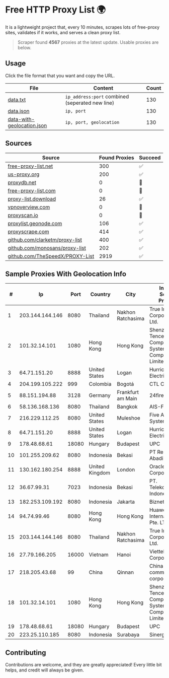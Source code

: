 
# Free HTTP Proxy List 🌍

It is a lightweight project that, every 10 minutes, scrapes lots of free-proxy sites, validates if it works, and serves a clean proxy list.


> Scraper found **4567** proxies at the latest update. Usable proxies are below.

## Usage

Click the file format that you want and copy the URL.


|File|Content|Count|
|----|-------|-----|
|[data.txt](https://raw.githubusercontent.com/themiralay/Proxy-List-World/master/data.txt)|`ip_address:port` combined (seperated new line)|130|
|[data.json](https://raw.githubusercontent.com/themiralay/Proxy-List-World/master/data.json)|`ip, port`|130|
|[data-with-geolocation.json](https://raw.githubusercontent.com/themiralay/Proxy-List-World/master/data-with-geolocation.json)|`ip, port, geolocation`|130|

## Sources

|Source|Found Proxies|Succeed|
|------|-------------|-------|
|[free-proxy-list.net](https://free-proxy-list.net)|300|✅|
|[us-proxy.org](https://www.us-proxy.org)|200|✅|
|[proxydb.net](http://proxydb.net)|0|🚫|
|[free-proxy-list.com](https://free-proxy-list.com/?page=&port=&type%5B%5D=http&type%5B%5D=https&up_time=0&search=Search)|0|🚫|
|[proxy-list.download](https://www.proxy-list.download/HTTP)|26|✅|
|[vpnoverview.com](https://vpnoverview.com/privacy/anonymous-browsing/free-proxy-servers)|0|🚫|
|[proxyscan.io](https://www.proxyscan.io)|0|🚫|
|[proxylist.geonode.com](https://proxylist.geonode.com/api/proxy-list?limit=300&page=1&sort_by=lastChecked&sort_type=desc&protocols=http,https)|106|✅|
|[proxyscrape.com](https://api.proxyscrape.com/v2/?request=displayproxies&protocol=http&timeout=10000&country=all&ssl=all&anonymity=all)|414|✅|
|[github.com/clarketm/proxy-list](https://raw.githubusercontent.com/clarketm/proxy-list/master/proxy-list-raw.txt)|400|✅|
|[github.com/monosans/proxy-list](https://raw.githubusercontent.com/monosans/proxy-list/main/proxies/http.txt)|202|✅|
|[github.com/TheSpeedX/PROXY-List](https://raw.githubusercontent.com/TheSpeedX/PROXY-List/master/http.txt)|2919|✅|


## Sample Proxies With Geolocation Info

|#|Ip|Port|Country|City|Internet Service Provider|
|-|--|----|-------|----|-------------------------|
|1|203.144.144.146|8080|Thailand|Nakhon Ratchasima|True Internet Corporation CO. Ltd.|
|2|101.32.14.101|1080|Hong Kong|Hong Kong|Shenzhen Tencent Computer Systems Company Limited|
|3|64.71.151.20|8888|United States|Logan|Hurricane Electric LLC|
|4|204.199.105.222|999|Colombia|Bogotá|CTL Colombia|
|5|88.151.194.88|3128|Germany|Frankfurt am Main|24fire GmbH|
|6|58.136.168.136|8080|Thailand|Bangkok|AIS-Fibre|
|7|216.229.112.25|8080|United States|Muleshoe|Five Area Systems, LLC|
|8|64.71.151.20|8888|United States|Logan|Hurricane Electric LLC|
|9|178.48.68.61|18080|Hungary|Budapest|UPC|
|10|101.255.209.62|8080|Indonesia|Bekasi|PT Remala Abadi|
|11|130.162.180.254|8888|United Kingdom|London|Oracle Corporation|
|12|36.67.99.31|7023|Indonesia|Bekasi|PT. Telekomunikasi Indonesia|
|13|182.253.109.192|8080|Indonesia|Jakarta|Biznet Metronet|
|14|94.74.99.46|8080|Hong Kong|Hong Kong|Huawei International Pte. LTD|
|15|203.144.144.146|8080|Thailand|Nakhon Ratchasima|True Internet Corporation CO. Ltd.|
|16|27.79.166.205|16000|Vietnam|Hanoi|Viettel Corporation|
|17|218.205.43.68|99|China|Qinnan|China Mobile communications corporation|
|18|101.32.14.101|1080|Hong Kong|Hong Kong|Shenzhen Tencent Computer Systems Company Limited|
|19|178.48.68.61|18080|Hungary|Budapest|UPC|
|20|223.25.110.185|8080|Indonesia|Surabaya|SinergiNet|



## Contributing

Contributions are welcome, and they are greatly appreciated! Every
little bit helps, and credit will always be given.

